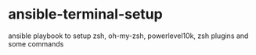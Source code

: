 # ansible-terminal-setup
ansible playbook to setup zsh, oh-my-zsh, powerlevel10k, zsh plugins and some commands
